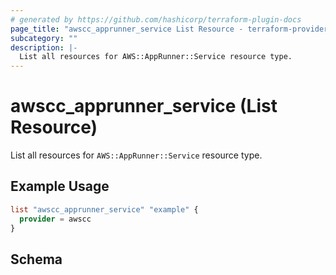 ```yaml
---
# generated by https://github.com/hashicorp/terraform-plugin-docs
page_title: "awscc_apprunner_service List Resource - terraform-provider-awscc"
subcategory: ""
description: |-
  List all resources for AWS::AppRunner::Service resource type.
---
```


# awscc_apprunner_service (List Resource)

List all resources for `AWS::AppRunner::Service` resource type.

## Example Usage

```terraform
list "awscc_apprunner_service" "example" {
  provider = awscc
}
```

<!-- schema generated by tfplugindocs -->
## Schema
